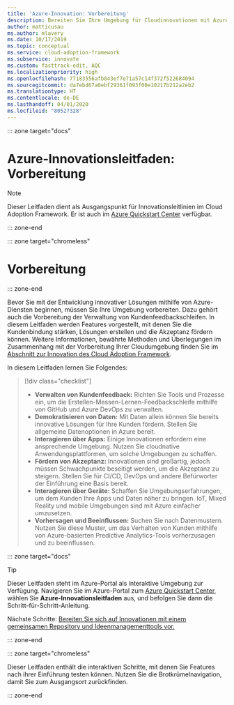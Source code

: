 ```yaml
---
title: 'Azure-Innovation: Vorbereitung'
description: Bereiten Sie Ihre Umgebung für Cloudinnovationen mit Azure-Funktionen vor, die Ihnen helfen, Kunden zu gewinnen, Lösungen zu entwickeln und die Einführung zu fördern.
author: matticusau
ms.author: mlavery
ms.date: 10/17/2019
ms.topic: conceptual
ms.service: cloud-adoption-framework
ms.subservice: innovate
ms.custom: fasttrack-edit, AQC
ms.localizationpriority: high
ms.openlocfilehash: 77183556afb043ef7e71a57c14f372f522684094
ms.sourcegitcommit: da7ebd67a0ebf29361f093f00e10217b212a2eb2
ms.translationtype: HT
ms.contentlocale: de-DE
ms.lasthandoff: 04/01/2020
ms.locfileid: "80527328"
---
```

::: zone target="docs"

# <a name="azure-innovation-guide-before-you-start"></a>Azure-Innovationsleitfaden: Vorbereitung

> [!NOTE]
> Dieser Leitfaden dient als Ausgangspunkt für Innovationsleitlinien im Cloud Adoption Framework. Er ist auch im [Azure Quickstart Center](https://portal.azure.com/?feature.quickstart=true#blade/Microsoft_Azure_Resources/QuickstartCenterBlade) verfügbar.

::: zone-end

::: zone target="chromeless"

# <a name="before-you-start"></a>Vorbereitung

::: zone-end

Bevor Sie mit der Entwicklung innovativer Lösungen mithilfe von Azure-Diensten beginnen, müssen Sie Ihre Umgebung vorbereiten. Dazu gehört auch die Vorbereitung der Verwaltung von Kundenfeedbackschleifen. In diesem Leitfaden werden Features vorgestellt, mit denen Sie die Kundenbindung stärken, Lösungen erstellen und die Akzeptanz fördern können. Weitere Informationen, bewährte Methoden und Überlegungen im Zusammenhang mit der Vorbereitung Ihrer Cloudumgebung finden Sie im [Abschnitt zur Innovation des Cloud Adoption Framework](../index.md).

In diesem Leitfaden lernen Sie Folgendes:

> [!div class="checklist"]
>
> - **Verwalten von Kundenfeedback:** Richten Sie Tools und Prozesse ein, um die Erstellen-Messen-Lernen-Feedbackschleife mithilfe von GitHub und Azure DevOps zu verwalten.
> - **Demokratisieren von Daten:** Mit Daten allein können Sie bereits innovative Lösungen für Ihre Kunden fördern. Stellen Sie allgemeine Datenoptionen in Azure bereit.
> - **Interagieren über Apps:** Einige Innovationen erfordern eine ansprechende Umgebung. Nutzen Sie cloudnative Anwendungsplattformen, um solche Umgebungen zu schaffen.
> - **Fördern von Akzeptanz:** Innovationen sind großartig, jedoch müssen Schwachpunkte beseitigt werden, um die Akzeptanz zu steigern. Stellen Sie für CI/CD, DevOps und andere Befürworter der Einführung eine Basis bereit.
> - **Interagieren über Geräte:** Schaffen Sie Umgebungserfahrungen, um dem Kunden Ihre Apps und Daten näher zu bringen. IoT, Mixed Reality und mobile Umgebungen sind mit Azure einfacher umzusetzen.
> - **Vorhersagen und Beeinflussen:** Suchen Sie nach Datenmustern. Nutzen Sie diese Muster, um das Verhalten von Kunden mithilfe von Azure-basierten Predictive Analytics-Tools vorherzusagen und zu beeinflussen.

::: zone target="docs"

> [!TIP]
> Dieser Leitfaden steht im Azure-Portal als interaktive Umgebung zur Verfügung. Navigieren Sie im Azure-Portal zum [Azure Quickstart Center](https://portal.azure.com/?feature.quickstart=true#blade/Microsoft_Azure_Resources/QuickstartCenterBlade), wählen Sie **Azure-Innovationsleitfaden** aus, und befolgen Sie dann die Schritt-für-Schritt-Anleitung.

Nächste Schritte: [Bereiten Sie sich auf Innovationen mit einem gemeinsamen Repository und Ideenmanagementtools vor.](./adoption.md)

::: zone-end

::: zone target="chromeless"

Dieser Leitfaden enthält die interaktiven Schritte, mit denen Sie Features nach ihrer Einführung testen können. Nutzen Sie die Brotkrümelnavigation, damit Sie zum Ausgangsort zurückfinden.

::: zone-end
